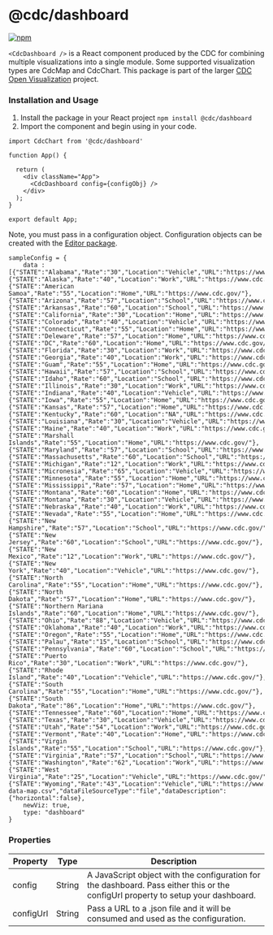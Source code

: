# @cdc/dashboard

[![npm](https://img.shields.io/npm/v/@cdc/dashboard)](https://www.npmjs.com/package/@cdc/dashboard)


`<CdcDashboard />` is a React component produced by the CDC for combining multiple visualizations into a single module. Some supported visualization types are CdcMap and CdcChart. This package is part of the larger [CDC Open Visualization](https://github.com/CDCgov/cdc-open-viz) project.

### Installation and Usage

1. Install the package in your React project `npm install @cdc/dashboard`
2. Import the component and begin using in your code.
```JSX
import CdcChart from '@cdc/dashboard'

function App() {

  return (
    <div className="App">
      <CdcDashboard config={configObj} />
    </div>
  );
}

export default App;
```

Note, you must pass in a configuration object. Configuration objects can be created with the [Editor package](https://github.com/CDCgov/cdc-open-viz/tree/main/packages/editor).

```
sampleConfig = {
    data :[{"STATE":"Alabama","Rate":"30","Location":"Vehicle","URL":"https://www.cdc.gov/"},{"STATE":"Alaska","Rate":"40","Location":"Work","URL":"https://www.cdc.gov/"},{"STATE":"American Samoa","Rate":"55","Location":"Home","URL":"https://www.cdc.gov/"},{"STATE":"Arizona","Rate":"57","Location":"School","URL":"https://www.cdc.gov/"},{"STATE":"Arkansas","Rate":"60","Location":"School","URL":"https://www.cdc.gov/"},{"STATE":"California","Rate":"30","Location":"Home","URL":"https://www.cdc.gov/"},{"STATE":"Colorado","Rate":"40","Location":"Vehicle","URL":"https://www.cdc.gov/"},{"STATE":"Connecticut","Rate":"55","Location":"Home","URL":"https://www.cdc.gov/"},{"STATE":"Deleware","Rate":"57","Location":"Home","URL":"https://www.cdc.gov/"},{"STATE":"DC","Rate":"60","Location":"Home","URL":"https://www.cdc.gov/"},{"STATE":"Florida","Rate":"30","Location":"Work","URL":"https://www.cdc.gov/"},{"STATE":"Georgia","Rate":"40","Location":"Work","URL":"https://www.cdc.gov/"},{"STATE":"Guam","Rate":"55","Location":"Home","URL":"https://www.cdc.gov/"},{"STATE":"Hawaii","Rate":"57","Location":"School","URL":"https://www.cdc.gov/"},{"STATE":"Idaho","Rate":"60","Location":"School","URL":"https://www.cdc.gov/"},{"STATE":"Illinois","Rate":"30","Location":"Work","URL":"https://www.cdc.gov/"},{"STATE":"Indiana","Rate":"40","Location":"Vehicle","URL":"https://www.cdc.gov/"},{"STATE":"Iowa","Rate":"55","Location":"Home","URL":"https://www.cdc.gov/"},{"STATE":"Kansas","Rate":"57","Location":"Home","URL":"https://www.cdc.gov/"},{"STATE":"Kentucky","Rate":"60","Location":"NA","URL":"https://www.cdc.gov/"},{"STATE":"Louisiana","Rate":"30","Location":"Vehicle","URL":"https://www.cdc.gov/"},{"STATE":"Maine","Rate":"40","Location":"Work","URL":"https://www.cdc.gov/"},{"STATE":"Marshall Islands","Rate":"55","Location":"Home","URL":"https://www.cdc.gov/"},{"STATE":"Maryland","Rate":"57","Location":"School","URL":"https://www.cdc.gov/"},{"STATE":"Massachusetts","Rate":"60","Location":"School","URL":"https://www.cdc.gov/"},{"STATE":"Michigan","Rate":"12","Location":"Work","URL":"https://www.cdc.gov/"},{"STATE":"Micronesia","Rate":"65","Location":"Vehicle","URL":"https://www.cdc.gov/"},{"STATE":"Minnesota","Rate":"55","Location":"Home","URL":"https://www.cdc.gov/"},{"STATE":"Mississippi","Rate":"57","Location":"Home","URL":"https://www.cdc.gov/"},{"STATE":"Montana","Rate":"60","Location":"Home","URL":"https://www.cdc.gov/"},{"STATE":"Montana","Rate":"30","Location":"Vehicle","URL":"https://www.cdc.gov/"},{"STATE":"Nebraska","Rate":"40","Location":"Work","URL":"https://www.cdc.gov/"},{"STATE":"Nevada","Rate":"55","Location":"Home","URL":"https://www.cdc.gov/"},{"STATE":"New Hampshire","Rate":"57","Location":"School","URL":"https://www.cdc.gov/"},{"STATE":"New Jersey","Rate":"60","Location":"School","URL":"https://www.cdc.gov/"},{"STATE":"New Mexico","Rate":"12","Location":"Work","URL":"https://www.cdc.gov/"},{"STATE":"New York","Rate":"40","Location":"Vehicle","URL":"https://www.cdc.gov/"},{"STATE":"North Carolina","Rate":"55","Location":"Home","URL":"https://www.cdc.gov/"},{"STATE":"North Dakota","Rate":"57","Location":"Home","URL":"https://www.cdc.gov/"},{"STATE":"Northern Mariana Islands","Rate":"60","Location":"Home","URL":"https://www.cdc.gov/"},{"STATE":"Ohio","Rate":"88","Location":"Vehicle","URL":"https://www.cdc.gov/"},{"STATE":"Oklahoma","Rate":"40","Location":"Work","URL":"https://www.cdc.gov/"},{"STATE":"Oregon","Rate":"55","Location":"Home","URL":"https://www.cdc.gov/"},{"STATE":"Palau","Rate":"15","Location":"School","URL":"https://www.cdc.gov/"},{"STATE":"Pennsylvania","Rate":"60","Location":"School","URL":"https://www.cdc.gov/"},{"STATE":"Puerto Rico","Rate":"30","Location":"Work","URL":"https://www.cdc.gov/"},{"STATE":"Rhode Island","Rate":"40","Location":"Vehicle","URL":"https://www.cdc.gov/"},{"STATE":"South Carolina","Rate":"55","Location":"Home","URL":"https://www.cdc.gov/"},{"STATE":"South Dakota","Rate":"86","Location":"Home","URL":"https://www.cdc.gov/"},{"STATE":"Tennessee","Rate":"60","Location":"Home","URL":"https://www.cdc.gov/"},{"STATE":"Texas","Rate":"30","Location":"Vehicle","URL":"https://www.cdc.gov/"},{"STATE":"Utah","Rate":"54","Location":"Work","URL":"https://www.cdc.gov/"},{"STATE":"Vermont","Rate":"40","Location":"Home","URL":"https://www.cdc.gov/"},{"STATE":"Virgin Islands","Rate":"55","Location":"School","URL":"https://www.cdc.gov/"},{"STATE":"Virginia","Rate":"57","Location":"School","URL":"https://www.cdc.gov/"},{"STATE":"Washington","Rate":"62","Location":"Work","URL":"https://www.cdc.gov/"},{"STATE":"West Virginia","Rate":"25","Location":"Vehicle","URL":"https://www.cdc.gov/"},{"STATE":"Wyoming","Rate":"43","Location":"Vehicle","URL":"https://www.cdc.gov/"}],"dataFileName":"valid-data-map.csv","dataFileSourceType":"file","dataDescription":{"horizontal":false},
    newViz: true,
    type: "dashboard"
}
```

### Properties

| Property          | Type     | Description                                                                                                                                                                                                                                                                             |
|-------------------|----------|-----------------------------------------------------------------------------------------------------------------------------------------------------------------------------------------------------------------------------------------------------------------------------------------|
| config        | String   | A JavaScript object with the configuration for the dashboard. Pass either this or the configUrl property to setup your dashboard.                                                                                                                                                                                         |
| configUrl         | String   | Pass a URL to a .json file and it will be consumed and used as the configuration.                                                                                                                                                                                                       |